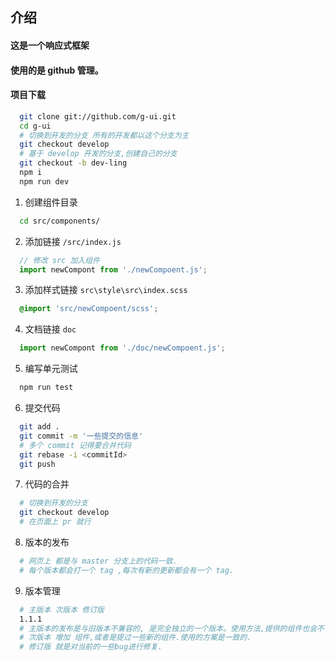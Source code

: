 ## 介绍

#### 这是一个响应式框架

#### 使用的是 github 管理。

#### 项目下载 

```sh
  git clone git://github.com/g-ui.git
  cd g-ui
  # 切换到开发的分支 所有的开发都以这个分支为主
  git checkout develop
  # 基于 develop 开发的分支,创建自己的分支
  git checkout -b dev-ling
  npm i
  npm run dev
```

1. 创建组件目录

```sh
  cd src/components/
```

2. 添加链接 `/src/index.js`
```js
  // 修改 src 加入组件
  import newCompont from './newCompoent.js';
```

3. 添加样式链接 `src\style\src\index.scss`
```scss
  @import 'src/newCompoent/scss';
```

4. 文档链接 `doc`
```js
  import newCompont from './doc/newCompoent.js';
```

5. 编写单元测试
```sh
  npm run test
```

6. 提交代码
```sh
  git add .
  git commit -m '一些提交的信息'
  # 多个 commit 记得要合并代码
  git rebase -i <commitId>
  git push
```

7. 代码的合并
```sh
  # 切换到开发的分支
  git checkout develop
  # 在页面上 pr 就行
```

8. 版本的发布
```sh
  # 网页上 都是与 master 分支上的代码一致.
  # 每个版本都会打一个 tag ,每次有新的更新都会有一个 tag.
```

9. 版本管理
```sh
  # 主版本 次版本 修订版
  1.1.1
  # 主版本的发布是与旧版本不兼容的, 是完全独立的一个版本。使用方法,提供的组件也会不一致.
  # 次版本 增加 组件,或者是提过一些新的组件.使用的方案是一致的.
  # 修订版 就是对当前的一些bug进行修复.
```

